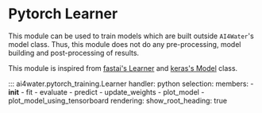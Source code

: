 
# Pytorch Learner

This module can be used to train models which are built outside `AI4Water`'s model class.
Thus, this module does not do any pre-processing, model building and post-processing of results.

This module is inspired from [fastai's Learner](https://docs.fast.ai/learner.html#Learner) and 
[keras's Model](https://www.tensorflow.org/api_docs/python/tf/keras/Model) class.

::: ai4water.pytorch_training.Learner
    handler: python
    selection:
        members:
            - __init__
            - fit
            - evaluate
            - predict
            - update_weights
            - plot_model
            - plot_model_using_tensorboard
    rendering:
        show_root_heading: true